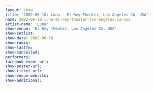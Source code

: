 ```yaml
---
layout: show
title: '2002-06-10: Luna - El Rey Theater, Los Angeles CA, USA'
name: 2002-06-10-luna-el-rey-theater-los-angeles-ca-usa
artist-name: 'Luna'
show-venue: 'El Rey Theater, Los Angeles CA, USA'
show-setlist: 
show-date: 2002-06-10
show-radio: 
show-lastfm: 
show-cancelled: 
performers: 
facebook-event-url: 
show-poster-url: 
show-ticket-url: 
show-venue-website: 
show-additional: 
---
```


